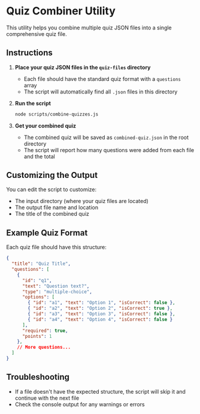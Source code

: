 # Quiz Combiner Utility

This utility helps you combine multiple quiz JSON files into a single comprehensive quiz file.

## Instructions

1. **Place your quiz JSON files in the `quiz-files` directory**
   - Each file should have the standard quiz format with a `questions` array
   - The script will automatically find all `.json` files in this directory

2. **Run the script**
   ```bash
   node scripts/combine-quizzes.js
   ```

3. **Get your combined quiz**
   - The combined quiz will be saved as `combined-quiz.json` in the root directory
   - The script will report how many questions were added from each file and the total

## Customizing the Output

You can edit the script to customize:
- The input directory (where your quiz files are located)
- The output file name and location
- The title of the combined quiz

## Example Quiz Format

Each quiz file should have this structure:

```json
{
  "title": "Quiz Title",
  "questions": [
    {
      "id": "q1",
      "text": "Question text?",
      "type": "multiple-choice",
      "options": [
        { "id": "a1", "text": "Option 1", "isCorrect": false },
        { "id": "a2", "text": "Option 2", "isCorrect": true },
        { "id": "a3", "text": "Option 3", "isCorrect": false },
        { "id": "a4", "text": "Option 4", "isCorrect": false }
      ],
      "required": true,
      "points": 1
    },
    // More questions...
  ]
}
```

## Troubleshooting

- If a file doesn't have the expected structure, the script will skip it and continue with the next file
- Check the console output for any warnings or errors
